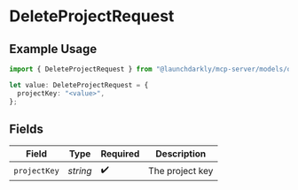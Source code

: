 # DeleteProjectRequest

## Example Usage

```typescript
import { DeleteProjectRequest } from "@launchdarkly/mcp-server/models/operations";

let value: DeleteProjectRequest = {
  projectKey: "<value>",
};
```

## Fields

| Field              | Type               | Required           | Description        |
| ------------------ | ------------------ | ------------------ | ------------------ |
| `projectKey`       | *string*           | :heavy_check_mark: | The project key    |